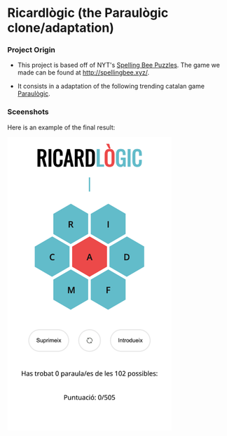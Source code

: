 # Ricardlògic (the Paraulògic clone/adaptation)

### Project Origin

- This project is based off of NYT's [Spelling Bee Puzzles](https://www.nytimes.com/puzzles/spelling-bee). The game we made can be found at http://spellingbee.xyz/.

- It consists in a adaptation of the following trending catalan game [Paraulògic](https://vilaweb.cat/paraulogic/).

### Sceenshots

Here is an example of the final result:

<img src="/assets/ricardlogic-screenshot.png" width="375" height="667" />
